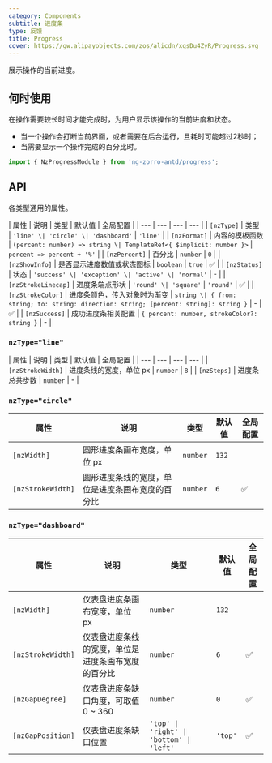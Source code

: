 ```yaml
---
category: Components
subtitle: 进度条
type: 反馈
title: Progress
cover: https://gw.alipayobjects.com/zos/alicdn/xqsDu4ZyR/Progress.svg
---
```


展示操作的当前进度。

## 何时使用

在操作需要较长时间才能完成时，为用户显示该操作的当前进度和状态。

- 当一个操作会打断当前界面，或者需要在后台运行，且耗时可能超过2秒时；
- 当需要显示一个操作完成的百分比时。

```ts
import { NzProgressModule } from 'ng-zorro-antd/progress';
```

## API

各类型通用的属性。

| 属性 | 说明 | 类型 | 默认值 | 全局配置 |
| --- | --- | --- | --- |
| `[nzType]` | 类型 | `'line' \| 'circle' \| 'dashboard'` | `'line'` |
| `[nzFormat]` | 内容的模板函数 | `(percent: number) => string \| TemplateRef<{ $implicit: number }>` | `percent => percent + '%'` |
| `[nzPercent]` | 百分比 | `number` | `0` |
| `[nzShowInfo]` | 是否显示进度数值或状态图标 | `boolean` | `true` | ✅ |
| `[nzStatus]` | 状态 | `'success' \| 'exception' \| 'active' \| 'normal'` | - |
| `[nzStrokeLinecap]` | 进度条端点形状 | `'round' \| 'square'` | `'round'` | ✅ |
| `[nzStrokeColor]` | 进度条颜色，传入对象时为渐变 | `string \| { from: string; to: string: direction: string; [percent: string]: string }` | - | ✅ |
| `[nzSuccess]` | 成功进度条相关配置 | `{ percent: number, strokeColor?: string }` | - |

### `nzType="line"`

| 属性 | 说明 | 类型 | 默认值 | 全局配置 |
| --- | --- | --- | --- |
| `[nzStrokeWidth]` | 进度条线的宽度，单位 px | `number` | `8` |
| `[nzSteps]` | 进度条总共步数 | `number` | - |

### `nzType="circle"`

| 属性 | 说明 | 类型 | 默认值 | 全局配置 |
| --- | --- | --- | --- | --- |
| `[nzWidth]` | 圆形进度条画布宽度，单位 px | `number` | `132` |
| `[nzStrokeWidth]` | 圆形进度条线的宽度，单位是进度条画布宽度的百分比 | `number` | `6` | ✅ |

### `nzType="dashboard"`

| 属性 | 说明 | 类型 | 默认值 | 全局配置 |
| --- | --- | --- | --- | --- |
| `[nzWidth]` | 仪表盘进度条画布宽度，单位 px | `number` | `132` |
| `[nzStrokeWidth]` | 仪表盘进度条线的宽度，单位是进度条画布宽度的百分比 | `number` | `6` | ✅ |
| `[nzGapDegree]` | 仪表盘进度条缺口角度，可取值 0 ~ 360 | `number` | `0` | ✅ |
| `[nzGapPosition]` | 仪表盘进度条缺口位置 | `'top' \| 'right' \| 'bottom' \| 'left'` | `'top'` | ✅ |
